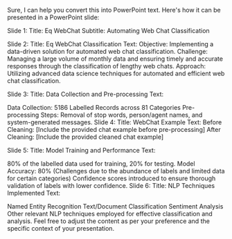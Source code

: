 Sure, I can help you convert this into PowerPoint text. Here's how it can be presented in a PowerPoint slide:

Slide 1:
Title: Eq WebChat
Subtitle: Automating Web Chat Classification

Slide 2:
Title: Eq WebChat Classification
Text: Objective: Implementing a data-driven solution for automated web chat classification.
Challenge: Managing a large volume of monthly data and ensuring timely and accurate responses through the classification of lengthy web chats.
Approach: Utilizing advanced data science techniques for automated and efficient web chat classification.

Slide 3:
Title: Data Collection and Pre-processing
Text:

Data Collection: 5186 Labelled Records across 81 Categories
Pre-processing Steps: Removal of stop words, person/agent names, and system-generated messages.
Slide 4:
Title: WebChat Example
Text: Before Cleaning:
[Include the provided chat example before pre-processing]
After Cleaning:
[Include the provided cleaned chat example]

Slide 5:
Title: Model Training and Performance
Text:

80% of the labelled data used for training, 20% for testing.
Model Accuracy: 80% (Challenges due to the abundance of labels and limited data for certain categories)
Confidence scores introduced to ensure thorough validation of labels with lower confidence.
Slide 6:
Title: NLP Techniques Implemented
Text:

Named Entity Recognition
Text/Document Classification
Sentiment Analysis
Other relevant NLP techniques employed for effective classification and analysis.
Feel free to adjust the content as per your preference and the specific context of your presentation.
